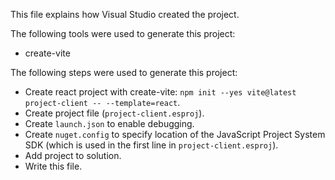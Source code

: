 This file explains how Visual Studio created the project.

The following tools were used to generate this project:
- create-vite

The following steps were used to generate this project:
- Create react project with create-vite: `npm init --yes vite@latest project-client -- --template=react`.
- Create project file (`project-client.esproj`).
- Create `launch.json` to enable debugging.
- Create `nuget.config` to specify location of the JavaScript Project System SDK (which is used in the first line in `project-client.esproj`).
- Add project to solution.
- Write this file.
